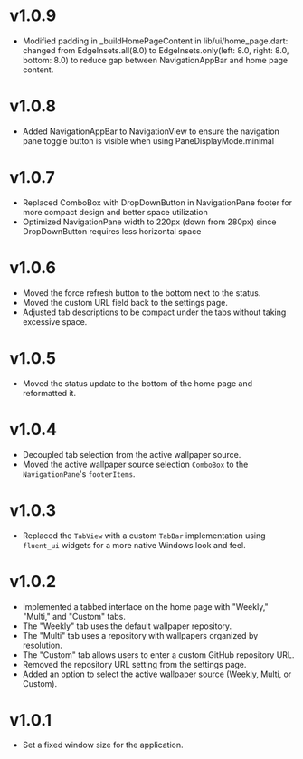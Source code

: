 # v1.0.9

- Modified padding in _buildHomePageContent in lib/ui/home_page.dart: changed from EdgeInsets.all(8.0) to EdgeInsets.only(left: 8.0, right: 8.0, bottom: 8.0) to reduce gap between NavigationAppBar and home page content.

# v1.0.8

- Added NavigationAppBar to NavigationView to ensure the navigation pane toggle button is visible when using PaneDisplayMode.minimal

# v1.0.7

- Replaced ComboBox with DropDownButton in NavigationPane footer for more compact design and better space utilization
- Optimized NavigationPane width to 220px (down from 280px) since DropDownButton requires less horizontal space

# v1.0.6

- Moved the force refresh button to the bottom next to the status.
- Moved the custom URL field back to the settings page.
- Adjusted tab descriptions to be compact under the tabs without taking excessive space.

# v1.0.5

- Moved the status update to the bottom of the home page and reformatted it.

# v1.0.4

- Decoupled tab selection from the active wallpaper source.
- Moved the active wallpaper source selection `ComboBox` to the `NavigationPane`'s `footerItems`.

# v1.0.3

- Replaced the `TabView` with a custom `TabBar` implementation using `fluent_ui` widgets for a more native Windows look and feel.

# v1.0.2

- Implemented a tabbed interface on the home page with "Weekly," "Multi," and "Custom" tabs.
- The "Weekly" tab uses the default wallpaper repository.
- The "Multi" tab uses a repository with wallpapers organized by resolution.
- The "Custom" tab allows users to enter a custom GitHub repository URL.
- Removed the repository URL setting from the settings page.
- Added an option to select the active wallpaper source (Weekly, Multi, or Custom).

# v1.0.1

- Set a fixed window size for the application.

